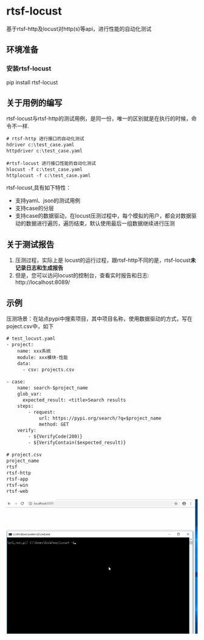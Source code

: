 # rtsf-locust
基于rtsf-http及locust对http(s)等api，进行性能的自动化测试

## 环境准备

### 安装rtsf-locust
pip install rtsf-locust
 

## 关于用例的编写
rtsf-locust与rtsf-http的测试用例，是同一份，唯一的区别就是在执行的时候，命令不一样.

```
# rtsf-http 进行接口的自动化测试
hdriver c:\test_case.yaml
httpdriver c:\test_case.yaml 

#rtsf-locust 进行接口性能的自动化测试
hlocust -f c:\test_case.yaml
httplocust -f c:\test_case.yaml
```

rtsf-locust,具有如下特性：

- 支持yaml、json的测试用例
- 支持case的分层
- 支持case的数据驱动，在locust压测过程中，每个模拟的用户，都会对数据驱动的数据进行遍历，遍历结束，默认使用最后一组数据继续进行压测 


## 关于测试报告

1. 压测过程，实际上是 locust的运行过程，跟rtsf-http不同的是，rtsf-locust**未记录日志和生成报告**
2. 但是，您可以访问locust的控制台，查看实时报告和日志: http://localhost:8089/


## 示例

压测场景：在站点pypi中搜索项目，其中项目名称，使用数据驱动的方式，写在poject.csv中，如下

```
# test_locust.yaml
- project:
    name: xxx系统
    module: xxx模块-性能
    data:
      - csv: projects.csv
        
- case:
    name: search-$project_name
    glob_var:
      expected_result: <title>Search results
    steps:
        - request:
            url: https://pypi.org/search/?q=$project_name
            method: GET
    verify:
        - ${VerifyCode(200)}
        - ${VerifyContain($expected_result)}
        
# project.csv
project_name
rtsf
rtsf-http
rtsf-app
rtsf-win
rtsf-web
```

![hlocust-demo.gif](https://raw.githubusercontent.com/RockFeng0/img-folder/master/rtsf-locust-img/hlocust-demo.gif)

